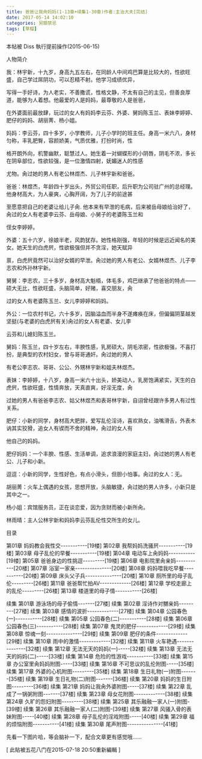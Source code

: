 ```yaml
---
title: 爸爸让我肏妈妈(1-13章+续集1-30章)作者:主治大夫[完结]
date: 2017-05-14 14:02:10
categories: 另類禁忌
tags: [草榴]
---
```

本帖被 Diss 執行提前操作(2015-06-15)
 

人物简介


我：林宇新，十九岁，身高九五左右，在同龄人中间鸡巴算是比较大的，性欲旺盛，自己学过屌阴功，可以忍精不射。他学习成绩优异，

写得一手好诗，为人老实，不善撒谎，性格文静，不太有自己的主见，但善良厚道，能够为人着想。他最爱的人是妈妈，最尊敬的人是爸爸，

在外婆面前最放肆，玩过的女人有妈妈李云芬、外婆、舅妈陈玉兰、表妹李婷婷、肥仔的妈妈、胡丽菁、杨小姐。

妈妈：李云芬，四十多岁，小学教师，儿子小学时的班主任。身高一米六八，身材匀称，丰乳肥臀，容颜娇美，气质优雅，打扮时尚，性

格开朗外向，机警幽默，聪慧过人。她生着一对蝴蝶形的小阴唇，阴毛不浓，多长在阴阜部位，性欲较强，是一位激情四射，妩媚迷人的性感

尤物。肏过她的男人有老公林煜杰、儿子林宇新和爸爸。

爸爸：林煜杰，年龄四十岁出头，外贸公司任职，后升职为公司驻广州的总经理。他身材高大，为人豪爽，心胸开阔，为了儿子的前途甚

至愿意把自己的老婆让给儿子肏. 他本来有早泄的毛病，后来被岳母娘给治好了，肏过的女人有老婆李云芬、岳母娘、小舅子的老婆陈玉兰和

侄女李婷婷。

外婆：五十六岁，徐娘半老，风韵犹存。她性格刚强，年轻的时候是远近闻名的美女。她天生的白虎屄，性欲极强但并不贪淫，她天赋异

禀，白虎屄竟然可以治好女婿的早泄。肏过她的男人有老公、女婿林煜杰、儿子李志农和外孙林宇新。

舅舅：李志农，三十多岁，身材高大魁梧，体毛多，鸡巴继承了他爸爸的特点——硕大无比，性欲旺盛，头脑简单，好赌，喜交朋友，肏

过的女人有老婆陈玉兰、女儿李婷婷和妈妈。

外公：一位农村书记，六十多岁，因脑溢血而半身不遂瘫痪在床，但偏偏阴茎越发坚挺(与老婆的白虎屄有关)肏过的女人有老婆、女儿李

云芬和儿媳妇陈玉兰。

舅妈：陈玉兰，四十岁左右，丰腴性感，乳房硕大，阴毛浓密，性欲极强，不喜打扮，是典型的农村妇女，曾与哥哥通奸。肏过她的男人

有老公李志农、哥哥、公公、外甥林宇新和姐夫林煜杰。

表妹：李婷婷，十八岁，身高一米六十出头，娇美动人，乳房饱满紧实，天生的白虎屄，性欲旺盛，性情奔放，天真直爽，好淫无度，肏

过她的男人有爸爸李志农、姑父林煜杰和表哥林宇新，自诩曾经跟许多男人有过性关系。

肥仔：小新的同学，身材高大肥胖，爱写乱伦淫诗，喜欢熟女，油嘴滑舌，外表木讷其实狡猾，追女人有锲而不舍的精神，肏过的女人有

他自己的妈妈。

肥仔妈妈：一个丰腴、性感、生活单调，追求浪漫的家庭主妇，肏过她的男人有老公、儿子和小新。

逗逗：小新的同学，生性好色，有点小滑头，但胆小怕事。肏过的女人：无。

胡丽菁：火车上偶遇的女孩，思想开放，头脑敏捷，肏过她的男人许多，小新只是其中之一。

杨小姐：宾馆服务员，正在谈恋爱，因为贪财而被小新所肏。

林雨晴：主人公林宇新和妈妈李云芬乱伦性交所生的女儿。


目录

第01章 妈妈教会我性交-----------[19楼]
第02章 我帮妈妈洗骚屄-----------[19楼]
第03章 母子乱伦的早餐-----------[19楼]
第04章 电动车上肏妈妈-----------[19楼]
第05章 爸爸身边的性挑逗---------[19楼]
第06章 电影院里肏亲妈-----------[20楼]
第07章 浴室一家亲---------------[20楼]
第08章 妈妈喂我吃早餐-----------[20楼]
第09章 床头父子兵---------------[20楼]
第10章 厕所里的母子乱伦---------[26楼]
第11章 爸爸帮忙拍AV-------------[26楼]
第12章 学校走廊上的乱伦---------[26楼]
第13章 楼道里的母子情-----------[26楼]

续集 第01章 游泳场的母子偷情-------[27楼]
续集 第02章 淫诗作对嬲亲妈---------[27楼]
续集 第03章 感情的波折-------------[27楼]
续集 第04章 公园春色(一)-----------[28楼]
续集 第05章 公园春色(二)-----------[28楼]
续集 第06章 公园春色(三)-----------[28楼]
续集 第07章 鬼灵的肥仔-------------[29楼]
续集 第08章 惊魂一刻---------------[29楼]
续集 第09章 肥仔的条件-------------[29楼]
续集 第10章 雨中的激情-------------[32楼]
续集 第11章 火车艳遇---------------[32楼]
续集 第12章 无法无天的妈妈(一)-----[32楼]
续集 第13章 无法无天的妈妈(二)-----[33楼]
续集 第14章 危险的性游戏-----------[33楼]
续集 第15章 办公室里肏妈妈附图-----[33楼]
续集 第16章 不可思议的乱伦附图-----[35楼]
续集 第17章 外婆的心机附图---------[35楼]
续集 第18章 生日礼物(一)附图-------[35楼]
续集 第19章 生日礼物(二)附图-------[36楼]
续集 第20章 妈妈的生日附图---------[36楼]
续集 第21章 妈妈让我肏外婆附图-----[37楼]
续集 第22章 乱成了一锅粥附图-------[37楼]
续集 第23章 母女花附图-------------[38楼]
续集 第24章 久旷的怨妇附图---------[38楼]
续集 第25章 其乐融融一家人(一)附图-[39楼]
续集 第26章 其乐融融一家人(二)附图-[39楼]
续集 第27章 风骚入骨的表妹附图-----[40楼]
续集 第28章 母子乱伦的淫戏附图-----[40楼]
续集 第29章 福的烦恼附图-----------[41楼]
续集 第30章 尾声附图---------------[41楼]





先看一下图片哈，等会脑补一下，配合文章更有感觉哦......

 

 

 

 

 

 

 

 

 

 

 

 

 

 




[ 此貼被五花八门在2015-07-18 20:50重新編輯 ]